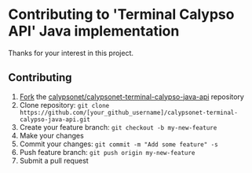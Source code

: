 # Contributing to 'Terminal Calypso API' Java implementation

Thanks for your interest in this project.

## Contributing

1. [Fork](https://help.github.com/articles/fork-a-repo) the [calypsonet/calypsonet-terminal-calypso-java-api](https://github.com/calypsonet/calypsonet-terminal-calypso-java-api) repository
2. Clone repository: `git clone https://github.com/[your_github_username]/calypsonet-terminal-calypso-java-api.git`
3. Create your feature branch: `git checkout -b my-new-feature`
4. Make your changes
5. Commit your changes: `git commit -m "Add some feature" -s`
6. Push feature branch: `git push origin my-new-feature`
7. Submit a pull request

